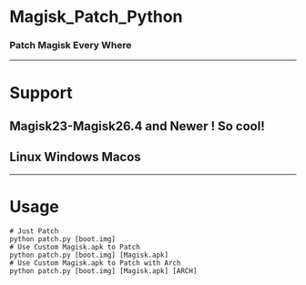 # Magisk_Patch_Python
### Patch Magisk Every Where
****
# Support
## Magisk23-Magisk26.4 and Newer ! So cool! ##
## Linux Windows Macos ##
****
# Usage
``` shell
# Just Patch
python patch.py [boot.img]
# Use Custom Magisk.apk to Patch
python patch.py [boot.img] [Magisk.apk]
# Use Custom Magisk.apk to Patch with Arch
python patch.py [boot.img] [Magisk.apk] [ARCH]
```

